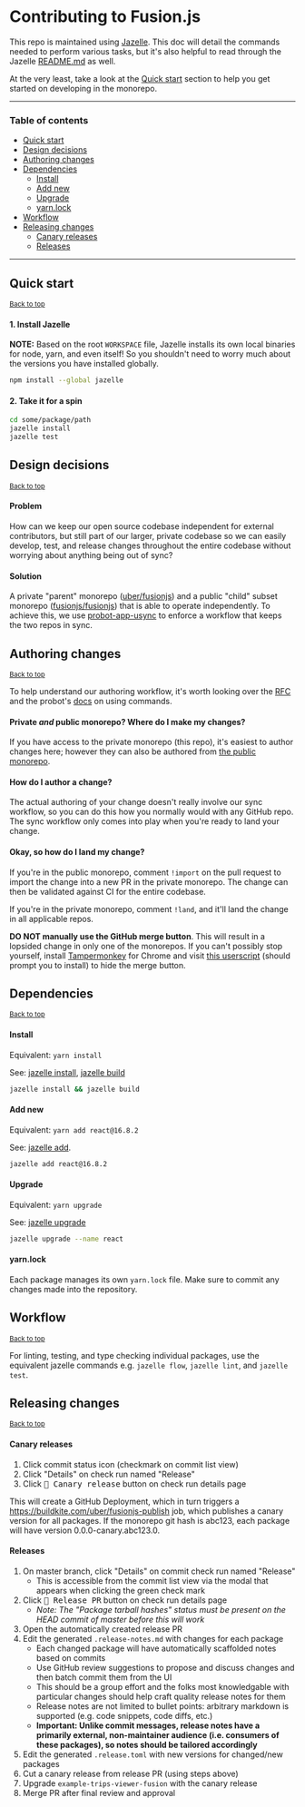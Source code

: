 # Contributing to Fusion.js

This repo is maintained using [Jazelle](https://github.com/fusionjs/fusionjs/tree/master/jazelle). This doc will detail the commands needed to perform various tasks, but it's also helpful to read through the Jazelle [README.md](https://github.com/fusionjs/fusionjs/blob/master/jazelle/README.md) as well.

At the very least, take a look at the [Quick start](#quick-start) section to help you get started on developing in the monorepo.

---

### Table of contents

- [Quick start](#quick-start)
- [Design decisions](#design-decisions)
- [Authoring changes](#authoring-changes)
- [Dependencies](#dependencies)
  - [Install](#install)
  - [Add new](#add-new)
  - [Upgrade](#upgrade)
  - [yarn.lock](#yarnlock)
- [Workflow](#workflow)
- [Releasing changes](#releasing-changes)
  - [Canary releases](#canary-releases)
  - [Releases](#releases)

---


## Quick start
<sup><a href="#table-of-contents">Back to top</a></sup>

#### 1. Install Jazelle

**NOTE:** Based on the root `WORKSPACE` file, Jazelle installs its own local binaries for node, yarn, and even itself! So you shouldn't need to worry much about the versions you have installed globally.

```sh
npm install --global jazelle
```

#### 2. Take it for a spin

```sh
cd some/package/path
jazelle install
jazelle test
```


## Design decisions
<sup><a href="#table-of-contents">Back to top</a></sup>

#### Problem

How can we keep our open source codebase independent for external contributors, but still part of our larger, private codebase so we can easily develop, test, and release changes throughout the entire codebase without worrying about anything being out of sync?

#### Solution

A private "parent" monorepo ([uber/fusionjs](https://github.com/uber/fusionjs)) and a public "child" subset monorepo ([fusionjs/fusionjs](https://github.com/fusionjs/fusionjs)) that is able to operate independently. To achieve this, we use [probot-app-usync](https://github.com/uber-workflow/probot-app-usync) to enforce a workflow that keeps the two repos in sync.

## Authoring changes
<sup><a href="#table-of-contents">Back to top</a></sup>

To help understand our authoring workflow, it's worth looking over the [RFC](https://docs.google.com/document/d/1WUza9Be3lxrRi5TZY7mX7aEoEqEonKlhtpxxinmQv5I) and the probot's [docs](https://github.com/uber-workflow/probot-app-usync#comment-commands) on using commands.

#### Private *and* public monorepo? Where do I make my changes?

If you have access to the private monorepo (this repo), it's easiest to author changes here; however they can also be authored from [the public monorepo](https://github.com/fusionjs/fusionjs).

#### How do I author a change?

The actual authoring of your change doesn't really involve our sync workflow, so you can do this how you normally would with any GitHub repo. The sync workflow only comes into play when you're ready to land your change.

#### Okay, so how do I land my change?

If you're in the public monorepo, comment `!import` on the pull request to import the change into a new PR in the private monorepo. The change can then be validated against CI for the entire codebase.

If you're in the private monorepo, comment `!land`, and it'll land the change in all applicable repos.

**DO NOT manually use the GitHub merge button**. This will result in a lopsided change in only one of the monorepos. If you can't possibly stop yourself, install [Tampermonkey](https://chrome.google.com/webstore/detail/tampermonkey/dhdgffkkebhmkfjojejmpbldmpobfkfo) for Chrome and visit [this userscript](https://gist.github.com/chrisdothtml/a56cff0ab51bdbccea49d1236b741e94/raw/HideMergeButton.user.js) (should prompt you to install) to hide the merge button.


## Dependencies
<sup><a href="#table-of-contents">Back to top</a></sup>

#### Install

Equivalent: `yarn install`

See: [jazelle install](https://github.com/fusionjs/fusionjs/blob/master/jazelle/README.md#jazelle-install), [jazelle build](https://github.com/fusionjs/fusionjs/blob/master/jazelle/README.md#jazelle-build)

```sh
jazelle install && jazelle build
```

#### Add new

Equivalent: `yarn add react@16.8.2`

See: [jazelle add](https://github.com/fusionjs/fusionjs/blob/master/jazelle/README.md#jazelle-add).

```sh
jazelle add react@16.8.2
```

#### Upgrade

Equivalent: `yarn upgrade`

See: [jazelle upgrade](https://github.com/fusionjs/fusionjs/blob/master/jazelle/README.md#jazelle-upgrade)

```sh
jazelle upgrade --name react
```

#### yarn.lock

Each package manages its own `yarn.lock` file. Make sure to commit any changes made into the repository.

## Workflow
<sup><a href="#table-of-contents">Back to top</a></sup>

For linting, testing, and type checking individual packages, use the equivalent jazelle commands e.g. `jazelle flow`, `jazelle lint`, and `jazelle test`.

## Releasing changes
<sup><a href="#table-of-contents">Back to top</a></sup>

#### Canary releases

1. Click commit status icon (checkmark on commit list view)
2. Click "Details" on check run named "Release"
3. Click <kbd>:baby_chick: Canary release</kbd> button on check run details page

This will create a GitHub Deployment, which in turn triggers a https://buildkite.com/uber/fusionjs-publish job, which publishes a canary version for all packages. If the monorepo git hash is abc123, each package will have version 0.0.0-canary.abc123.0.

#### Releases

1. On master branch, click "Details" on commit check run named "Release"
    - This is accessible from the commit list view via the modal that appears when clicking the green check mark
2. Click <kbd>:rocket: Release PR</kbd> button on check run details page
    - *Note: The "Package tarball hashes" status must be present on the HEAD commit of master before this will work*
3. Open the automatically created release PR
4. Edit the generated `.release-notes.md` with changes for each package
    - Each changed package will have automatically scaffolded notes based on commits
    - Use GitHub review suggestions to propose and discuss changes and then batch commit them from the UI
    - This should be a group effort and the folks most knowledgable with particular changes should help craft quality release notes for them
    - Release notes are not limited to bullet points: arbitrary markdown is supported (e.g. code snippets, code diffs, etc.)
    - **Important: Unlike commit messages, release notes have a primarily external, non-maintainer audience (i.e. consumers of these packages), so notes should be tailored accordingly**
5. Edit the generated `.release.toml` with new versions for changed/new packages
6. Cut a canary release from release PR (using steps above)
7. Upgrade `example-trips-viewer-fusion` with the canary release
8. Merge PR after final review and approval
